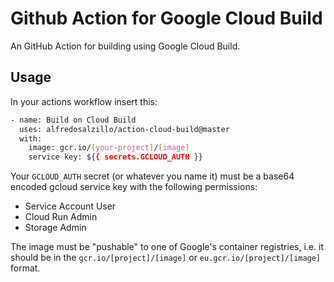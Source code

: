 # Github Action for Google Cloud Build

An GitHub Action for building using Google Cloud Build.

## Usage

In your actions workflow insert this:

```bash
- name: Build on Cloud Build
  uses: alfredosalzillo/action-cloud-build@master
  with:
    image: gcr.io/[your-project]/[image]
    service key: ${{ secrets.GCLOUD_AUTH }}
```

Your `GCLOUD_AUTH` secret (or whatever you name it) must be a base64 encoded
gcloud service key with the following permissions:
- Service Account User
- Cloud Run Admin
- Storage Admin

The image must be "pushable" to one of Google's container registries, i.e. it
should be in the `gcr.io/[project]/[image]` or `eu.gcr.io/[project]/[image]`
format.
